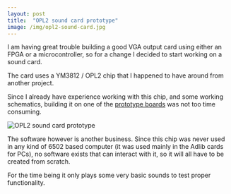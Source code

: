 ```yaml
---
layout: post
title:  "OPL2 sound card prototype"
image: /img/opl2-sound-card.jpg
---
```


I am having great trouble building a good VGA output card using either an FPGA or a microcontroller, so for a change I decided to start working on a sound card.

The card uses a YM3812 / OPL2 chip that I happened to have around from another project.

Since I already have experience working with this chip, and some working schematics, building it on one of the [prototype boards](/Hardware/proto) was not too time consuming.

![OPL2 sound card prototype](/img/opl2-sound-card.jpg)

The software however is another business. Since this chip was never used in any kind of 6502 based computer (it was used mainly in the Adlib cards for PCs), no software exists that can interact with it, so it will all have to be created from scratch.

For the time being it only plays some very basic sounds to test proper functionality.
